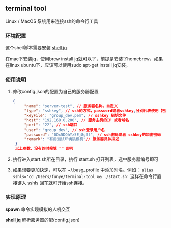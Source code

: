 ## terminal tool

Linux / MacOS 系统用来连接ssh的命令行工具

### 环境配置 
这个shell脚本需要安装 [shell jq](https://www.ibm.com/developerworks/cn/linux/1612_chengg_jq/index.html?ca=drs-&utm_source=tuicool&utm_medium=referral)

在mac下安装jq，使用brew install jq就可以了，前提是安装了homebrew，如果在linux ubuntu下，应该可以使用sudo apt-get install jq安装。

### 使用说明

1. 修改config.json的配置为自己的服务器配置
   ```json
   {
        "name": "server-test", // 服务器名称，自定义
        "type": "sshkey", // ssh的方式，password或者sshkey,分别代表使用【密码连接】和使用【sshkey】连接
        "keyFile": "group_dev.pem", // sshkey 秘钥文件
        "host": "192.168.0.200", // 服务主机的IP 或者域名
        "port": "22", // ssh端口
        "user": "group_dev", // ssh登录用户名
        "password": "0Ox5DQhYz5Ej8gSf", // ssh密码或者 sshkey的加密密码
        "remark": "有用测试环境跳板机"// 服务器具体描述 
    }
    以上参数，没有的时候填 "" 即可
    ```

2. 执行进入start.sh所在目录，执行 start.sh 打开列表，选中服务器编号即可
3. 如果想要更加快速，可以在 ~/.basg_profile 中添加别名。例如： `alias sshls='cd /Users/funye/terminal-tool && ./start.sh'` 这样在命令行直接键入 sshls 回车就可开始ssh连接。

### 实现原理

**spawn** 命令实现模拟的人机交互

**shell jq** 解析服务器的配(config.json) 




